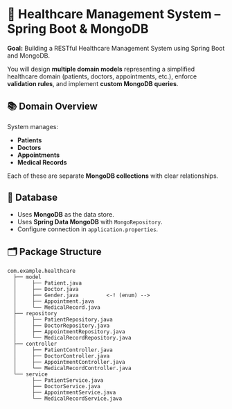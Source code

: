 # 📜 Healthcare Management System – Spring Boot & MongoDB


**Goal:**
Building a RESTful Healthcare Management System using Spring Boot and MongoDB.

You will design **multiple domain models** representing a simplified healthcare domain (patients, doctors, appointments, 
etc.), enforce **validation rules**, and implement **custom MongoDB queries**.

## 📚 Domain Overview

System manages:

* **Patients**
* **Doctors**
* **Appointments**
* **Medical Records**

Each of these are separate **MongoDB collections** with clear relationships.

## 💾 Database

* Uses **MongoDB** as the data store.
* Uses **Spring Data MongoDB** with `MongoRepository`.
* Configure connection in `application.properties`.

## 🗂️ Package Structure

```
com.example.healthcare
  ├── model
  │     ├── Patient.java
  │     ├── Doctor.java
  │     ├── Gender.java         <-! (enum) -->
  │     ├── Appointment.java
  │     └── MedicalRecord.java
  ├── repository
  │     ├── PatientRepository.java
  │     ├── DoctorRepository.java
  │     ├── AppointmentRepository.java
  │     └── MedicalRecordRepository.java
  ├── controller
  │     ├── PatientController.java
  │     ├── DoctorController.java
  │     ├── AppointmentController.java
  │     └── MedicalRecordController.java
  └── service
        ├── PatientService.java
        ├── DoctorService.java
        ├── AppointmentService.java
        └── MedicalRecordService.java
```


